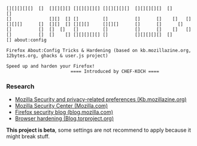     [][][][][]  []  [][][][] [][][][][] [][][][][]  [][][][][]  []       []
    []              [][]  [] []         []          []      []    []   []
    [][][]      []  [][]  [] [][][]     [][][]      []      []      []
    []          []  []  []   []         []          []      []    []   []
    []          []  []    [] [][][][][] []          [][][][][]  []       [] about:config
     
    Firefox About:Config Tricks & Hardening (based on kb.mozillazine.org, 12bytes.org, ghacks & user.js project)
    
    Speed up and harden your Firefox!
							==== Introduced by CHEF-KOCH ==== 
	
	


### Research

* [Mozilla Security and privacy-related preferences (Kb.mozillazine.org)](http://kb.mozillazine.org/Category:Security_and_privacy-related_preferences)
* [Mozilla Security Center (Mozilla.com)](https://www.mozilla.org/en-US/security/)
* [Firefox security blog (blog.mozilla.com)](https://blog.mozilla.org/security/)
* [Browser hardening (Blog.torproject.org)](https://blog.torproject.org/blog/isec-partners-conducts-tor-browser-hardening-study)


**This project is beta**, some settings are not recommend to apply because it might break stuff.